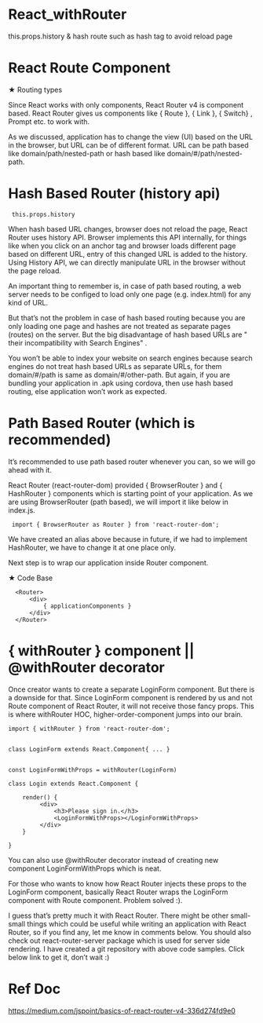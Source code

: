# React_withRouter
this.props.history &amp; hash route such as hash tag to avoid reload page


# React Route Component


 ★ Routing types
 
 
Since React works with only components, React Router v4 is component based. React Router gives us components like { Route }, { Link }, { Switch} , Prompt etc. to work with. 
 
As we discussed, application has to change the view (UI) based on the URL in the browser, but URL can be of different format. URL can be path based like domain/path/nested-path or hash based like domain/#/path/nested-path.
 
 
# Hash Based Router (history api)

     this.props.history

When hash based URL changes, browser does not reload the page, React Router uses history API. Browser implements this API internally, for things like when you click on an anchor tag and browser loads different page based on different URL, entry of this changed URL is added to the history. Using History API, we can directly manipulate URL in the browser without the page reload.

An important thing to remember is, in case of path based routing, a web server needs to be configed to load only one page (e.g. index.html) for any kind of URL. 

But that’s not the problem in case of hash based routing because you are only loading one page and hashes are not treated as separate pages (routes) on the server. But the big disadvantage of hash based URLs are " their incompatibility with Search Engines" . 

You won’t be able to index your website on search engines because search engines do not treat hash based URLs as separate URLs, for them domain/#/path is same as domain/#/other-path. But again, if you are bundling your application in .apk using cordova, then use hash based routing, else application won’t work as expected.

# Path Based Router (which is recommended)

 It’s recommended to use path based router whenever you can, so we will go ahead with it.
 
 React Router (react-router-dom) provided { BrowserRouter } and { HashRouter } components which is starting point of your application. As we are using BrowserRouter (path based), we will import it like below in index.js.
    
     import { BrowserRouter as Router } from 'react-router-dom';
 
 We have created an alias above because in future, if we had to implement HashRouter, we have to change it at one place only.
 
 Next step is to wrap our application inside Router component.


★ Code Base
    
      <Router>
          <div>
              { applicationComponents }
          </div>
      </Router>
      
      
 # { withRouter } component ||  @withRouter decorator 

Once creator wants to create a separate LoginForm component. But there is a downside for that. Since LoginForm component is rendered by us and not Route component of React Router, it will not receive those fancy props. This is where withRouter HOC, higher-order-component jumps into our brain.


    import { withRouter } from 'react-router-dom';
    
    
    class LoginForm extends React.Component{ ... }
    
    
    const LoginFormWithProps = withRouter(LoginForm)
    
    class Login extends React.Component {
    
        render() {
             <div>
                 <h3>Please sign in.</h3>
                 <LoginFormWithProps></LoginFormWithProps>
             </div>
        }
        
    }
    
You can also use @withRouter decorator instead of creating new component LoginFormWithProps which is neat.

For those who wants to know how React Router injects these props to the LoginForm component, basically React Router wraps the LoginForm component with Route component. Problem solved :).

I guess that’s pretty much it with React Router. There might be other small-small things which could be useful while writing an application with React Router, so if you find any, let me know in comments below. You should also check out react-router-server package which is used for server side rendering.
I have created a git repository with above code samples. Click below link to get it, don’t wait :)

 # Ref Doc
 
 https://medium.com/jspoint/basics-of-react-router-v4-336d274fd9e0


